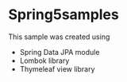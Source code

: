 # Spring5samples

This sample was created using

- Spring Data JPA module
- Lombok library
- Thymeleaf view library
